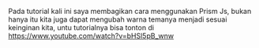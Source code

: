 Pada tutorial kali ini saya membagikan cara menggunakan Prism Js, bukan hanya itu kita juga dapat mengubah warna temanya menjadi sesuai keinginan kita, untu tutorialnya bisa tonton di https://www.youtube.com/watch?v=bHSl5pB_wnw
